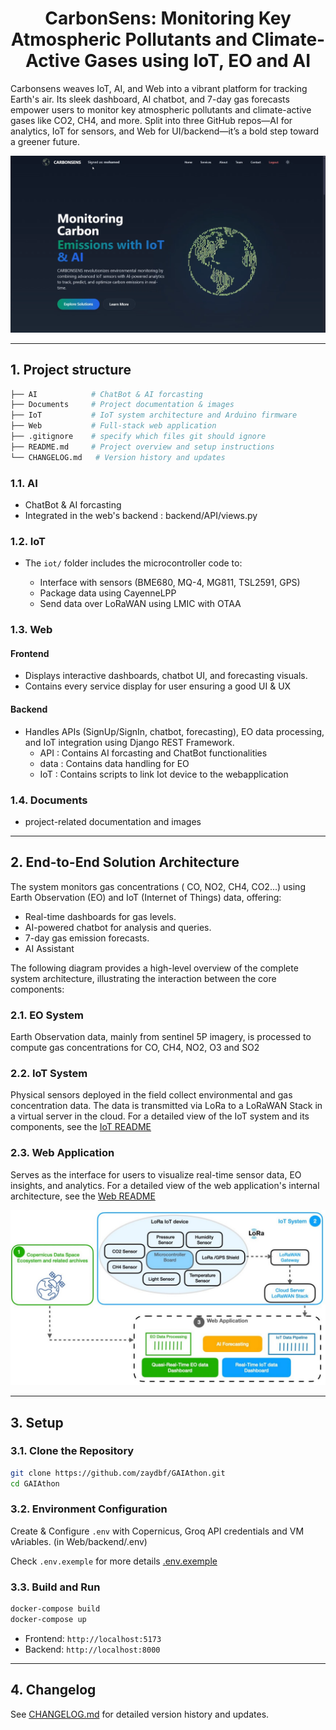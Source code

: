 <h1 style="text-align: center;">
  CarbonSens: Monitoring Key Atmospheric Pollutants and Climate-Active Gases using IoT, EO and AI
</h1>


Carbonsens weaves IoT, AI, and Web into a vibrant platform for tracking Earth's air. Its sleek dashboard, AI chatbot, and 7-day gas forecasts empower users to monitor key atmospheric pollutants and climate-active gases like CO2, CH4, and more. Split into three GitHub repos—AI for analytics, IoT for sensors, and Web for UI/backend—it’s a bold step toward a greener future.

<p align="center"><img src="./Documents//images/Capture.png" alt="Capture" width="800" /></p>
 

---

## 1. Project structure

```bash
├── AI            # ChatBot & AI forcasting
├── Documents     # Project documentation & images
├── IoT           # IoT system architecture and Arduino firmware  
├── Web           # Full-stack web application 
├── .gitignore    # specify which files git should ignore
├── README.md     # Project overview and setup instructions
└── CHANGELOG.md   # Version history and updates
```

 
### 1.1. AI
  - ChatBot & AI forcasting 
  - Integrated in the web's backend : backend/API/views.py

### 1.2. IoT   
  - The `iot/` folder includes the microcontroller code to:
     
     - Interface with sensors (BME680, MQ-4, MG811, TSL2591, GPS)
     - Package data using CayenneLPP
     - Send data over LoRaWAN using LMIC with OTAA

### 1.3. Web

#### Frontend

- Displays interactive dashboards, chatbot UI, and forecasting visuals.
- Contains every service display for user ensuring a good UI & UX
  
#### Backend 
- Handles APIs (SignUp/SignIn, chatbot, forecasting), EO data processing, and IoT integration using Django REST Framework.
  - API : Contains AI forcasting and ChatBot functionalities
  - data : Contains data handling for EO
  - IoT : Contains scripts to link Iot device to the webapplication

### 1.4. Documents

- project-related documentation and images

---

## 2. End-to-End Solution Architecture

The system monitors  gas concentrations ( CO, NO2, CH4, CO2...) using Earth Observation (EO) and IoT (Internet of Things) data, offering:

- Real-time dashboards for gas levels.
- AI-powered chatbot for analysis and queries.
- 7-day gas emission forecasts.
- AI Assistant

The following diagram provides a high-level overview of the complete system architecture, illustrating the interaction between the core components:

### 2.1. EO System
Earth Observation data, mainly from sentinel 5P imagery, is processed to compute gas concentrations for CO, CH4, NO2, O3 and  SO2
### 2.2. IoT System
Physical sensors deployed in the field collect environmental and gas concentration data. The data is transmitted via LoRa to a LoRaWAN Stack in a virtual server in the cloud. For a detailed view of the IoT system and its components, see the [IoT README](./IoT/README.md)
### 2.3. Web Application
Serves as the interface for users to visualize real-time sensor data, EO insights, and analytics.  For a detailed view of the web application's internal architecture, see the [Web README](./Web/README.md)

![Architecture Diagram](Documents/images/GlobalArch.jpg)


---

## 3. Setup

### 3.1. Clone the Repository

```bash
git clone https://github.com/zaydbf/GAIAthon.git
cd GAIAthon
```

### 3.2. Environment Configuration

Create & Configure `.env` with Copernicus, Groq API credentials and VM vAriables. (in Web/backend/.env)

Check `.env.exemple` for more details [.env.exemple](./Web/backend/.env.exemple)

### 3.3.  Build and Run


   ```bash
   docker-compose build
   docker-compose up
   ```

   - Frontend: `http://localhost:5173`
   - Backend: `http://localhost:8000`

---

## 4. Changelog

See [CHANGELOG.md](CHANGELOG.md) for detailed version history and updates.

